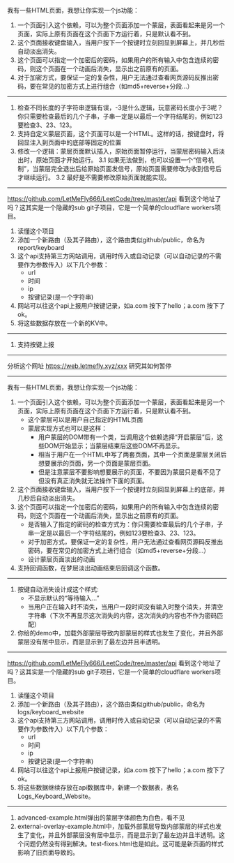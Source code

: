<!--
 * @Author: LetMeFly
 * @Date: 2025-09-07 15:31:45
 * @LastEditors: LetMeFly.xyz
 * @LastEditTime: 2025-09-07 19:23:22
-->
我有一些HTML页面，我想让你实现一个js功能：

1. 一个页面引入这个依赖，可以为整个页面添加一个蒙层，表面看起来是另一个页面，实际上原有页面在这个页面下方运行着，只是默认看不到。
1. 这个页面接收键盘输入，当用户按下一个按键时立刻回显到屏幕上，并几秒后自动淡出消失。
1. 这个页面可以指定一个加密后的密码，如果用户的所有输入中包含连续的密码，则这个页面在一个动画后消失，显示出之前原有的页面。
1. 对于加密方式，要保证一定的复杂性，用户无法通过查看网页源码反推出密码，要在常见的加密方式上进行组合（如md5+reverse+分段...）



---


1. 检查不同长度的子字符串逻辑有误，-3是什么逻辑，玩意密码长度小于3呢？你只需要检查最后的几个子串，子串一定是以最后一个字符结尾的，例如123要检查3、23、123。
2. 支持自定义蒙层页面，这个页面可以是一个HTML。这样的话，按键盘时，将回显注入到页面中的底部等固定的位置
3. 修改一个逻辑：蒙层页面默认插入，原始页面暂停运行，当蒙层密码输入后淡出时，原始页面才开始运行。
    3.1 如果无法做到，也可以设置一个“信号机制”，当蒙层完全退出后给原始页面发信号，原始页面需要修改为收到信号后才继续运行。
    3.2 最好是不需要修改原始页面就能实现。


---

https://github.com/LetMeFly666/LeetCode/tree/master/api
看到这个地址了吗？这其实是一个隐藏的sub git子项目，它是一个简单的cloudflare workers项目。
1. 读懂这个项目
2. 添加一个新路由（及其子路由），这个路由类似github/public，命名为report/keyboard
3. 这个api支持第三方网站调用，调用时传入或自动记录（可以自动记录的不需要作为参数传入）以下几个参数：
    - url
    - 时间
    - ip
    - 按键记录(是一个字符串)
4. 网站可以往这个api上报用户按键记录，如a.com 按下了hello；a.com 按下了ok。
5. 将这些数据存放在一个新的KV中。




---

1. 支持按键上报


---

分析这个网址 https://web.letmefly.xyz/xxx
研究其如何暂停



---


我有一些HTML页面，我想让你实现一个js功能：
1. 一个页面引入这个依赖，可以为整个页面添加一个蒙层，表面看起来是另一个页面，实际上原有页面在这个页面下方运行着，只是默认看不到。
    - 这个蒙层可以是用户自己指定的HTML页面
    - 蒙层实现方式也可以是这样：
        * 用户蒙层的DOM带有一个类，当调用这个依赖选择“开启蒙层”后，这些DOM开始显示；当蒙层结束后这些DOM不再显示。
        * 相当于用户在一个HTML中写了两套页面，其中一个页面是蒙层关闭后想要展示的页面，另一个页面是蒙层页面。
        * 但是注意蒙层不要影响想要展示的页面，不要因为蒙层只是看不见了但没有真正消失就无法操作下面的页面。
1. 这个页面接收键盘输入，当用户按下一个按键时立刻回显到屏幕上的底部，并几秒后自动淡出消失。
1. 这个页面可以指定一个加密后的密码，如果用户的所有输入中包含连续的密码，则这个页面在一个动画后消失，显示出之前原有的页面。
    - 是否输入了指定的密码的检查方式为：你只需要检查最后的几个子串，子串一定是以最后一个字符结尾的，例如123要检查3、23、123。
    - 对于加密方式，要保证一定的复杂性，用户无法通过查看网页源码反推出密码，要在常见的加密方式上进行组合（如md5+reverse+分段...）
    - 设计蒙层页面淡出的动画
1. 支持回调函数，在梦层淡出动画结束后回调这个函数。


---

1. 按键自动消失设计成这个样式:
   - 不显示默认的“等待输入...”
   - 当用户正在输入时不消失，当用户一段时间没有输入时整个消失，并清空字符串（下次不再显示这次消失的内容，这次消失的内容也不作为密码匹配）
2. 你给的demo中，加载外部蒙层导致内部蒙层的样式也发生了变化，并且外部蒙层没有居中显示，而是显示到了最左边并且半透明。


---


https://github.com/LetMeFly666/LeetCode/tree/master/api
看到这个地址了吗？这其实是一个隐藏的sub git子项目，它是一个简单的cloudflare workers项目。
1. 读懂这个项目
2. 添加一个新路由（及其子路由），这个路由类似github/public，命名为logs/keyboard_website
3. 这个api支持第三方网站调用，调用时传入或自动记录（可以自动记录的不需要作为参数传入）以下几个参数：
    - url
    - 时间
    - ip
    - 按键记录(是一个字符串)
4. 网站可以往这个api上报用户按键记录，如a.com 按下了hello；a.com 按下了ok。
5. 将这些数据继续存放在api数据库中，新建一个数据表，表名Logs_Keyboard_Website。




---


1. advanced-example.html弹出的蒙层字体颜色为白色，看不见
2. external-overlay-example.html中，加载外部蒙层导致内部蒙层的样式也发生了变化，并且外部蒙层没有居中显示，而是显示到了最左边并且半透明。这个问题仍然没有得到解决。test-fixes.html也是如此。这可能是新页面的样式影响了旧页面导致的。